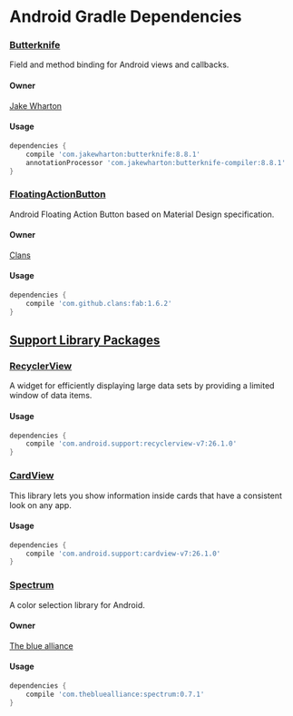 Android Gradle Dependencies
===============

### [Butterknife](http://jakewharton.github.io/butterknife/)

Field and method binding for Android views and callbacks.

#### Owner
[Jake Wharton](https://github.com/JakeWharton)

#### Usage
```gradle
dependencies {
    compile 'com.jakewharton:butterknife:8.8.1'
    annotationProcessor 'com.jakewharton:butterknife-compiler:8.8.1'
}
```

### [FloatingActionButton](https://github.com/Clans/FloatingActionButton)
Android Floating Action Button based on Material Design specification.

#### Owner
[Clans](https://github.com/Clans)

#### Usage
```gradle
dependencies {
    compile 'com.github.clans:fab:1.6.2'
}
```

## [Support Library Packages](https://developer.android.com/topic/libraries/support-library/packages.html)
### [RecyclerView](https://developer.android.com/topic/libraries/support-library/packages.html#v7-recyclerview)
A widget for efficiently displaying large data sets by providing a limited window of data items. 

#### Usage
```gradle
dependencies {
    compile 'com.android.support:recyclerview-v7:26.1.0'
}
```

### [CardView](https://developer.android.com/topic/libraries/support-library/packages.html#v7-cardview)
This library lets you show information inside cards that have a consistent look on any app.

#### Usage
```gradle
dependencies {
    compile 'com.android.support:cardview-v7:26.1.0'
}
```

### [Spectrum](https://github.com/the-blue-alliance/spectrum)
A color selection library for Android.

#### Owner
[The blue alliance](https://github.com/the-blue-alliance)

#### Usage
```gradle
dependencies {
    compile 'com.thebluealliance:spectrum:0.7.1'
}
```